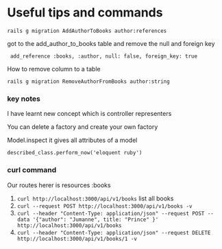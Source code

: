 # Useful tips and commands

`rails g migration AddAuthorToBooks author:references  `

got to the add_author_to_books table and remove the null and foreign key

` add_reference :books, :author, null: false, foreign_key: true`

How to remove column to a table 

`rails g migration RemoveAuthorFromBooks author:string`

### key notes

I have learnt new concept which is controller representers

You can delete a factory and create your own factory

Model.inspect it gives all attributes of a model

`described_class.perform_now('eloquent ruby')`

### curl command

Our routes herer is resources :books
1. `curl http://localhost:3000/api/v1/books` list all books
2. `curl --request POST http://localhost:3000/api/v1/books -v` 
3. `curl --header "Content-Type: application/json" --request POST --data '{"author": "Jumanne", title: "Prince" }' http://localhost:3000/api/v1/books`
2. `curl --header "Content-Type: application/json" --request DELETE http://localhost:3000/api/v1/books/1 -v` 
